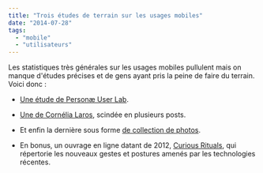```yaml
---
title: "Trois études de terrain sur les usages mobiles"
date: "2014-07-28"
tags: 
  - "mobile"
  - "utilisateurs"
---
```


Les statistiques très générales sur les usages mobiles pullulent mais on manque d'études précises et de gens ayant pris la peine de faire du terrain. Voici donc :

- [Une étude de Personæ User Lab](http://fr.slideshare.net/PersonaeUserLab/smartphone-street-observer).
    
- [Une de Cornélia Laros](http://realites-paralleles.com/tag/ux-research/), scindée en plusieurs posts.
    
- Et enfin la dernière sous forme [de collection de photos](http://peopleofmobile.tumblr.com).
    
- En bonus, un ouvrage en ligne datant de 2012, [Curious Rituals](http://curiousrituals.wordpress.com/2012/09/03/curious-rituals-book/), qui répertorie les nouveaux gestes et postures amenés par les technologies récentes.
